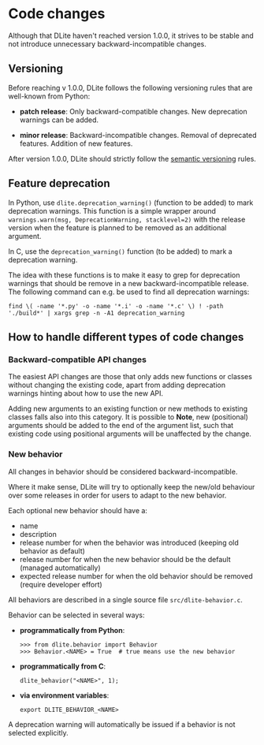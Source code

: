 Code changes
============
Although that DLite haven't reached version 1.0.0, it strives to be stable and not introduce unnecessary backward-incompatible changes.


Versioning
----------
Before reaching v 1.0.0, DLite follows the following versioning rules that are well-known from Python:

* **patch release**: Only backward-compatible changes.
  New deprecation warnings can be added.

* **minor release**: Backward-incompatible changes.
  Removal of deprecated features.
  Addition of new features.

After version 1.0.0, DLite should strictly follow the [semantic versioning] rules.


Feature deprecation
-------------------
In Python, use `dlite.deprecation_warning()` (function to be added) to mark deprecation warnings.
This function is a simple wrapper around `warnings.warn(msg, DeprecationWarning, stacklevel=2)` with the release version when the feature is planned to be removed as an additional argument.

In C, use the `deprecation_warning()` function (to be added) to mark a
deprecation warning.

The idea with these functions is to make it easy to grep for deprecation warnings that should be remove in a new backward-incompatible release.
The following command can e.g. be used to find all deprecation warnings:

    find \( -name '*.py' -o -name '*.i' -o -name '*.c' \) ! -path './build*' | xargs grep -n -A1 deprecation_warning


How to handle different types of code changes
---------------------------------------------

### Backward-compatible API changes
The easiest API changes are those that only adds new functions or classes without changing the existing code, apart from adding deprecation warnings hinting about how to use the new API.

Adding new arguments to an existing function or new methods to existing classes falls also into this category.  It is possible to
**Note**, new (positional) arguments should be added to the end of the argument list, such that existing code using positional arguments will be unaffected by the change.

### New behavior
All changes in behavior should be considered backward-incompatible.

Where it make sense, DLite will try to optionally keep the new/old behaviour over some releases in order for users to adapt to the new behavior.

Each optional new behavior should have a:
- name
- description
- release number for when the behavior was introduced (keeping old behavior as default)
- release number for when the new behavior should be the default (managed automatically)
- expected release number for when the old behavior should be removed (require developer effort)

All behaviors are described in a single source file `src/dlite-behavior.c`.

Behavior can be selected in several ways:

- **programmatically from Python**:

      >>> from dlite.behavior import Behavior
      >>> Behavior.<NAME> = True  # true means use the new behavior

- **programmatically from C**:

      dlite_behavior("<NAME>", 1);

- **via environment variables**:

      export DLITE_BEHAVIOR_<NAME>

A deprecation warning will automatically be issued if a behavior is not selected
explicitly.


[semantic versioning]: https://semver.org/
